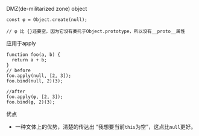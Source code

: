 

DMZ(de-militarized zone) object
```
const φ = Object.create(null);

// φ 比 {}还要空，因为它没有委托于Object.prototype，所以没有__proto__属性
```
应用于apply
```
function foo(a, b) {
  return a + b;
}
// before
foo.apply(null, [2, 3]);
foo.bind(null, 2)(3);

//after
foo.apply(φ, [2, 3]);
foo.bind(φ, 2)(3);

```
优点
- 一种文体上的优势，清楚的传达出 “我想要当前`this`为空”，这点比`null`更好。
